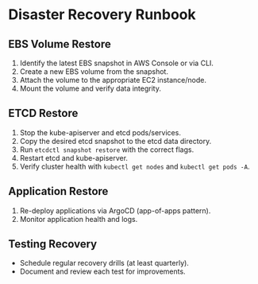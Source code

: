 # Disaster Recovery Runbook

## EBS Volume Restore
1. Identify the latest EBS snapshot in AWS Console or via CLI.
2. Create a new EBS volume from the snapshot.
3. Attach the volume to the appropriate EC2 instance/node.
4. Mount the volume and verify data integrity.

## ETCD Restore
1. Stop the kube-apiserver and etcd pods/services.
2. Copy the desired etcd snapshot to the etcd data directory.
3. Run `etcdctl snapshot restore` with the correct flags.
4. Restart etcd and kube-apiserver.
5. Verify cluster health with `kubectl get nodes` and `kubectl get pods -A`.

## Application Restore
1. Re-deploy applications via ArgoCD (app-of-apps pattern).
2. Monitor application health and logs.

## Testing Recovery
- Schedule regular recovery drills (at least quarterly).
- Document and review each test for improvements.

